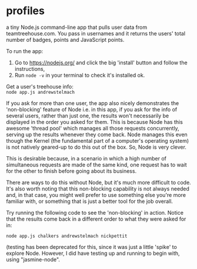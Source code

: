 # profiles
a tiny Node.js command-line app that pulls user data from teamtreehouse.com.
You pass in usernames and it returns the users' total number of badges, points and JavaScript points.

To run the app:  
1. Go to https://nodejs.org/ and click the big 'install' button and follow the instructions,  
2. Run `node -v` in your terminal to check it's installed ok.

Get a user's treehouse info:  
`node app.js andrewstelmach`

If you ask for more than one user, the app also nicely demonstrates the 'non-blocking' feature of Node i.e. in this app, if you ask for the info of several users, rather than just one, the results won't necessarily be displayed in the order you asked for them. This is because Node has this awesome 'thread pool' which manages all those requests concurrently, serving up the results whenever they come back. Node manages this even though the Kernel (the fundamental part of a computer's operating system) is not natively geared-up to do this out of the box. So, Node is very clever.

This is desirable because, in a scenario in which a high number of simultaneous requests are made of the same kind, one request has to wait for the other to finish before going about its business.

There are ways to do this without Node, but it's much more difficult to code. It's also worth noting that this non-blocking capability is not always needed and, in that case, you might well prefer to use something else you're more familiar with, or something that is just a better tool for the job overall.

Try running the following code to see the 'non-blocking' in action. Notice that the results come back in a different order to what they were asked for in:

`node app.js chalkers andrewstelmach nickpettit`

(testing has been deprecated for this, since it was just a little 'spike' to explore Node. However, I did have testing up and running to begin with, using "jasmine-node".
